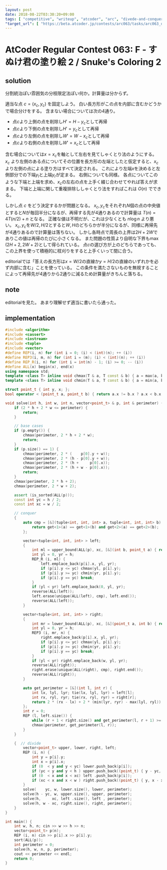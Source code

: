 ```yaml
---
layout: post
date: 2018-08-22T03:30:20+09:00
tags: [ "competitive", "writeup", "atcoder", "arc", "divede-and-conquer", "branch-and-bound", "tow-pointers-technique" ]
"target_url": [ "https://beta.atcoder.jp/contests/arc063/tasks/arc063_d" ]
---
```


# AtCoder Regular Contest 063: F - すぬけ君の塗り絵 2 / Snuke's Coloring 2

## solution

分割統治ぽい雰囲気の分枝限定法ぽい何か。計算量は分からず。

適当な点 $c = (x_c, y_c)$ を固定しよう。
白い長方形がこの点を内部に含むかどうかで場合分けをする。
含まない場合については次の$4$通り。

-   点$c$より上側の点を削除し$H' = H - y_c$として再帰
-   点$c$より下側の点を削除し$H' = y_c$として再帰
-   点$c$より左側の点を削除し$W' = W - x_c$として再帰
-   点$c$より右側の点を削除し$W' = x_c$として再帰

含む場合については$x = x_c$を軸として左右を見てしゃくとり法のようにする。
$x_c$ より左側のある点についてその位置を長方形の左端としたと仮定すると、$x_c$ より左側の点による塗り方はすべて決定される。
これにより左端$x$を決めると左側部分での下端$y_l$と上端$y_r$が定まる。
右側についても同様。
各点についてこのような下端と上端を求め、$x_c$の左右の点を上手く綴じ合わせてやれば答えが求まる。
下端と上端に関して重複排除ししゃくとり法をすればこれは $O(n)$ でできる。

しかし点 $c$ をどう決定するかが問題となる。
$x_c, y_c$をそれぞれ$N$個の点の中央値とすると$N$が毎回半分になるが、再帰する先が$4$通りあるので計算量は $T(n) = 4T(n/2) + n$ となる。
正確な値は不明だが、これは少なくとも $n \log n$ より悪い。
$x_c, y_c$を$W / 2, H / 2$とすると$W, H$のどちらかが半分になるが、同様に再帰先が$4$通りあるので計算量は落ちない。
しかし各時点で周長の上界は$2H + 2W$でありこの値は再帰のたびに小さくなる。
また問題の性質より自明な下界も$\max( 2H + 2, 2W + 2 )$として得られている。
点$c$の選び方が上のどちらであっても、この上界を使って積極的に枝刈りをすると上手くいって間に合う。

editorialでは「答えの長方形は$x = W / 2$の直線か$y = H / 2$の直線のいずれかを必ず内部に含む」ことを使っている。
この条件を満たさないものを無視することによって再帰先が$4$通りから$2$通りに減るため計算量がきちんと落ちる。

## note

editorialを見た。
あまり理解せず適当に書いたら通った。

## implementation

``` c++
#include <algorithm>
#include <cassert>
#include <iostream>
#include <tuple>
#include <vector>
#define REP(i, n) for (int i = 0; (i) < (int)(n); ++ (i))
#define REP3(i, m, n) for (int i = (m); (i) < (int)(n); ++ (i))
#define REP_R(i, n) for (int i = int(n) - 1; (i) >= 0; -- (i))
#define ALL(x) begin(x), end(x)
using namespace std;
template <class T> inline void chmax(T & a, T const & b) { a = max(a, b); }
template <class T> inline void chmin(T & a, T const & b) { a = min(a, b); }

struct point_t { int y, x; };
bool operator < (point_t a, point_t b) { return a.x != b.x ? a.x < b.x : a.y < b.y; }

void solve(int h, int w, int n, vector<point_t> & p, int & perimeter) {
    if (2 * h + 2 * w <= perimeter) {
        return;
    }

    // base cases
    if (p.empty()) {
        chmax(perimeter, 2 * h + 2 * w);
        return;
    }
    if (p.size() == 1) {
        chmax(perimeter, 2 * (    p[0].y + w));
        chmax(perimeter, 2 * (h - p[0].y + w));
        chmax(perimeter, 2 * (h +     p[0].x));
        chmax(perimeter, 2 * (h + w - p[0].x));
        return;
    }
    chmax(perimeter, 2 * h + 2);
    chmax(perimeter, 2 * w + 2);

    assert (is_sorted(ALL(p)));
    const int yc = h / 2;
    const int xc = w / 2;

    // conquer
    {
        auto cmp = [&](tuple<int, int, int> a, tuple<int, int, int> b) {
            return get<1>(a) == get<1>(b) and get<2>(a) == get<2>(b);
        };

        vector<tuple<int, int, int> > left;
        {
            int ml = upper_bound(ALL(p), xc, [&](int b, point_t a) { return b < a.x; }) - p.begin();
            int yl = 0, yr = h;
            REP_R (i, ml) {
                left.emplace_back(p[i].x, yl, yr);
                if (p[i].y <= yc) chmax(yl, p[i].y);
                if (p[i].y >= yc) chmin(yr, p[i].y);
                if (p[i].y == yc) break;
            }
            if (yl < yr) left.emplace_back(0, yl, yr);
            reverse(ALL(left));
            left.erase(unique(ALL(left), cmp), left.end());
            reverse(ALL(left));
        }

        vector<tuple<int, int, int> > right;
        {
            int mr = lower_bound(ALL(p), xc, [&](point_t a, int b) { return a.x < b; }) - p.begin();
            int yl = 0, yr = h;
            REP3 (i, mr, n) {
                right.emplace_back(p[i].x, yl, yr);
                if (p[i].y <= yc) chmax(yl, p[i].y);
                if (p[i].y >= yc) chmin(yr, p[i].y);
                if (p[i].y == yc) break;
            }
            if (yl < yr) right.emplace_back(w, yl, yr);
            reverse(ALL(right));
            right.erase(unique(ALL(right), cmp), right.end());
            reverse(ALL(right));
        }

        auto get_perimeter = [&](int l, int r) {
            int lx, lyl, lyr; tie(lx, lyl, lyr) = left[l];
            int rx, ryl, ryr; tie(rx, ryl, ryr) = right[r];
            return 2 * (rx - lx) + 2 * (min(lyr, ryr) - max(lyl, ryl));
        };
        int r = 0;
        REP (l, left.size()) {
            while (r + 1 < right.size() and get_perimeter(l, r + 1) >= get_perimeter(l, r)) ++ r;
            chmax(perimeter, get_perimeter(l, r));
        }
    }

    {  // divide
        vector<point_t> upper, lower, right, left;
        REP (i, n) {
            int y = p[i].y;
            int x = p[i].x;
            if (0  < y and y < yc) lower.push_back(p[i]);
            if (yc < y and y < h ) upper.push_back((point_t) { y - yc, x });
            if (0  < x and x < xc) left .push_back(p[i]);
            if (xc < x and x < w ) right.push_back((point_t) { y, x - xc });
        }
        solve(    yc, w, lower.size(), lower, perimeter);
        solve(h - yc, w, upper.size(), upper, perimeter);
        solve(h,     xc, left .size(), left , perimeter);
        solve(h, w - xc, right.size(), right, perimeter);
    }
}

int main() {
    int w, h, n; cin >> w >> h >> n;
    vector<point_t> p(n);
    REP (i, n) cin >> p[i].x >> p[i].y;
    sort(ALL(p));
    int perimeter = 0;
    solve(h, w, n, p, perimeter);
    cout << perimeter << endl;
    return 0;
}
```
